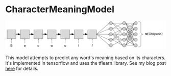 # CharacterMeaningModel

![model diagram](https://raw.githubusercontent.com/IJDykeman/CharacterMeaningModel/master/model_diagram.png)

This model attempts to predict any word's meaning based on its characters. It's implemented in tensorflow and uses the tflearn library.  See my blog post [here](http://ijdykeman.github.io/ml/2017/01/03/chars-to-vec.html) for details.
